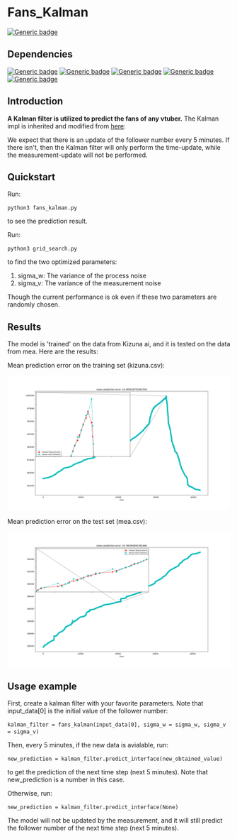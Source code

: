 # Fans_Kalman
[![Generic badge](https://img.shields.io/badge/github-dd_center-<COLOR>.svg)](https://shields.io/)

## Dependencies

[![Generic badge](https://img.shields.io/badge/python3-<COLOR>.svg)](https://shields.io/)
[![Generic badge](https://img.shields.io/badge/pandas-<COLOR>.svg)](https://shields.io/)
[![Generic badge](https://img.shields.io/badge/numpy-<COLOR>.svg)](https://shields.io/)
[![Generic badge](https://img.shields.io/badge/tqdm-<COLOR>.svg)](https://shields.io/)
[![Generic badge](https://img.shields.io/badge/matplotlib-<COLOR>.svg)](https://shields.io/)

## Introduction

**A Kalman filter is utilized to predict the fans of any vtuber.** The Kalman impl is inherited and modified from [here](https://github.com/zziz/kalman-filter.git): 

We expect that there is an update of the follower number every 5 minutes. If there isn't, then the Kalman filter will only perform the time-update, while the measurement-update will not be performed.

## Quickstart
Run:

```
python3 fans_kalman.py
```
to see the prediction result.

Run: 

```
python3 grid_search.py
```
to find the two optimized parameters: 
  1. sigma_w: The variance of the process noise
  2. sigma_v: The variance of the measurement noise

Though the current performance is ok even if these two parameters are randomly chosen.

## Results

The model is 'trained' on the data from Kizuna ai, and it is tested on the data from mea. Here are the results:

Mean prediction error on the training set (kizuna.csv):

<p>
    <img src="image/kizuna.png"/>
</p>

Mean prediction error on the test set (mea.csv):

<p>
    <img src="image/mea.png"/>
</p>

## Usage example

First, create a kalman filter with your favorite parameters. Note that input_data[0] is the initial value of the follower number:
```
kalman_filter = fans_kalman(input_data[0], sigma_w = sigma_w, sigma_v = sigma_v)    
```
Then, every 5 minutes, if the new data is avialable, run:
```
new_prediction = kalman_filter.predict_interface(new_obtained_value)
```
to get the prediction of the next time step (next 5 minutes). Note that new_prediction is a number in this case.

Otherwise, run:
```
new_prediction = kalman_filter.predict_interface(None)
```
The model will not be updated by the measurement, and it will still predict the follower number of the next time step (next 5 minutes).
